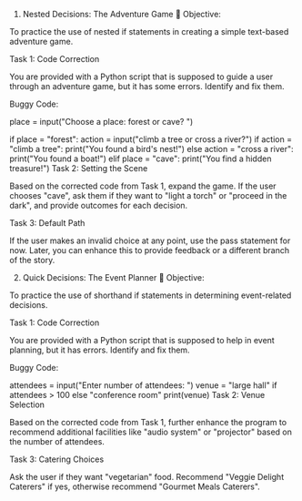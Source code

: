 1. Nested Decisions: The Adventure Game 🏰
Objective:

To practice the use of nested if statements in creating a simple text-based adventure game.

Task 1: Code Correction

You are provided with a Python script that is supposed to guide a user through an adventure game, but it has some errors. Identify and fix them.

Buggy Code:

place = input("Choose a place: forest or cave? ")

if place = "forest":
    action = input("climb a tree or cross a river?")
    if action = "climb a tree":
        print("You found a bird's nest!")
    else action = "cross a river":
        print("You found a boat!")
elif place = "cave":
    print("You find a hidden treasure!")
Task 2: Setting the Scene

Based on the corrected code from Task 1, expand the game. If the user chooses "cave", ask them if they want to "light a torch" or "proceed in the dark", and provide outcomes for each decision.

Task 3: Default Path

If the user makes an invalid choice at any point, use the pass statement for now. Later, you can enhance this to provide feedback or a different branch of the story.

2. Quick Decisions: The Event Planner 🎉
Objective:

To practice the use of shorthand if statements in determining event-related decisions.

Task 1: Code Correction

You are provided with a Python script that is supposed to help in event planning, but it has errors. Identify and fix them.

Buggy Code:

attendees = input("Enter number of attendees: ")
venue = "large hall" if attendees > 100 else "conference room"
print(venue)
Task 2: Venue Selection

Based on the corrected code from Task 1, further enhance the program to recommend additional facilities like "audio system" or "projector" based on the number of attendees.

Task 3: Catering Choices

Ask the user if they want "vegetarian" food. Recommend "Veggie Delight Caterers" if yes, otherwise recommend "Gourmet Meals Caterers".